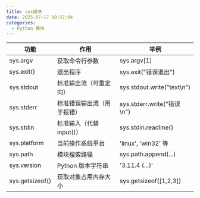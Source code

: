 ```yaml
---
title: sys模块
date: 2025-07-17 10:57:04
categories:
  - Python 模块
---
```


| 功能            | 作用                       | 举例                       |
| --------------- | -------------------------- | -------------------------- |
| sys.argv        | 获取命令行参数             | sys.argv[1]                |
| sys.exit()      | 退出程序                   | sys.exit("错误退出")       |
| sys.stdout      | 标准输出流（可重定向）     | sys.stdout.write("text\n") |
| sys.stderr      | 标准错误输出流（用于报错） | sys.stderr.write("错误\n") |
| sys.stdin       | 标准输入（代替 input()）   | sys.stdin.readline()       |
| sys.platform    | 当前操作系统平台           | 'linux', 'win32' 等        |
| sys.path        | 模块搜索路径               | sys.path.append(...)       |
| sys.version     | Python 版本字符串          | '3.11.4 (...)'             |
| sys.getsizeof() | 获取对象占用内存大小       | sys.getsizeof([1,2,3])     |
